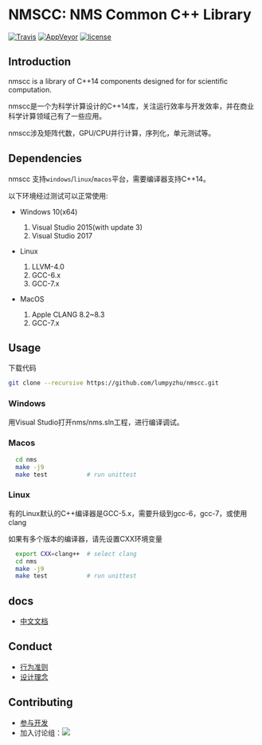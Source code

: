 # NMSCC: NMS Common C++ Library

[![Travis](https://img.shields.io/travis/lumpyzhu/nmscc.svg)](https://travis-ci.org/lumpyzhu/nmscc)
[![AppVeyor](https://img.shields.io/appveyor/ci/lumpyzhu/nmscc.svg)](https://ci.appveyor.com/project/lumpyzhu/nmscc)
[![license](https://img.shields.io/github/license/lumpyzhu/nmscc.svg)](https://www.gnu.org/licenses/lgpl.html)

## Introduction

nmscc is a library of C++14 components designed for for scientific computation.

nmscc是一个为科学计算设计的C++14库，关注运行效率与开发效率，并在商业科学计算领域己有了一些应用。

nmscc涉及矩阵代数，GPU/CPU并行计算，序列化，单元测试等。

## Dependencies

  nmscc 支持`windows`/`linux`/`macos`平台，需要编译器支持C++14。

  以下环境经过测试可以正常使用:

- Windows 10(x64)
  1. Visual Studio 2015(with update 3)
  1. Visual Studio 2017

- Linux
  1. LLVM-4.0
  1. GCC-6.x
  1. GCC-7.x

- MacOS
  1. Apple CLANG 8.2~8.3
  1. GCC-7.x

## Usage

下载代码

``` bash
git clone --recursive https://github.com/lumpyzhu/nmscc.git
```

### Windows

  用Visual Studio打开nms/nms.sln工程，进行编译调试。

### Macos

``` bash
  cd nms
  make -j9
  make test           # run unittest
```

### Linux

  有的Linux默认的C++编译器是GCC-5.x，需要升级到gcc-6，gcc-7，或使用clang

  如果有多个版本的编译器，请先设置CXX环境变量

``` bash
  export CXX=clang++  # select clang
  cd nms
  make -j9
  make test           # run unittest
```

## docs

- [中文文档](https://github.com/lumpyzhu/nmscc.docs/blob/master/index.md)

## Conduct

- [行为准则](CODE_OF_CONDUCT.md)
- [设计理念](docs/design.md)

## Contributing

- [参与开发](CONTRIBUTING.md)
- 加入讨论组：[![](http://pub.idqqimg.com/wpa/images/group.png)](http://shang.qq.com/wpa/qunwpa?idkey=a0620b52bdec9dd90ac5e705dafadd5a8668341aeb9126db745413e8dee0bc87)
